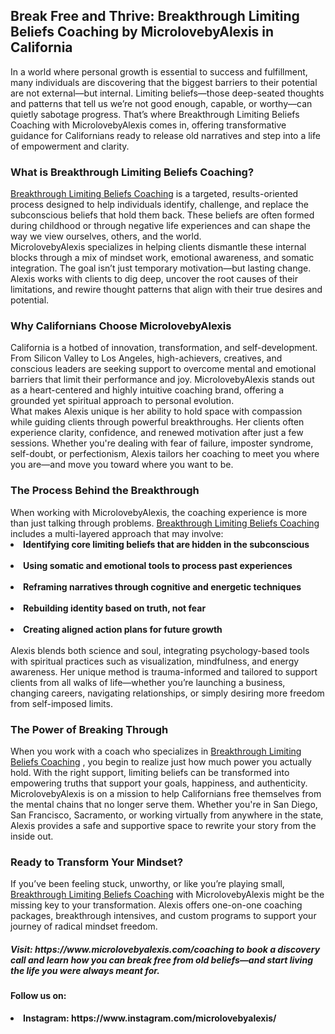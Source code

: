 <h2>Break Free and Thrive: Breakthrough Limiting Beliefs Coaching by MicrolovebyAlexis in California</h2>
In a world where personal growth is essential to success and fulfillment, many individuals are discovering that the biggest barriers to their potential are not external—but internal. Limiting beliefs—those deep-seated thoughts and patterns that tell us we’re not good enough, capable, or worthy—can quietly sabotage progress. That’s where Breakthrough Limiting Beliefs Coaching with MicrolovebyAlexis comes in, offering transformative guidance for Californians ready to release old narratives and step into a life of empowerment and clarity.<br>
<h3>What is Breakthrough Limiting Beliefs Coaching?</h3>
<a href="https://www.microlovebyalexis.com/coaching" title="Breakthrough Limiting Beliefs Coaching" alt"Breakthrough Limiting Beliefs Coaching" <a>Breakthrough Limiting Beliefs Coaching</a> is a targeted, results-oriented process designed to help individuals identify, challenge, and replace the subconscious beliefs that hold them back. These beliefs are often formed during childhood or through negative life experiences and can shape the way we view ourselves, others, and the world.<br>
MicrolovebyAlexis specializes in helping clients dismantle these internal blocks through a mix of mindset work, emotional awareness, and somatic integration. The goal isn’t just temporary motivation—but lasting change. Alexis works with clients to dig deep, uncover the root causes of their limitations, and rewire thought patterns that align with their true desires and potential.<br>
<h3>Why Californians Choose MicrolovebyAlexis</h3>
California is a hotbed of innovation, transformation, and self-development. From Silicon Valley to Los Angeles, high-achievers, creatives, and conscious leaders are seeking support to overcome mental and emotional barriers that limit their performance and joy. MicrolovebyAlexis stands out as a heart-centered and highly intuitive coaching brand, offering a grounded yet spiritual approach to personal evolution.<br>
What makes Alexis unique is her ability to hold space with compassion while guiding clients through powerful breakthroughs. Her clients often experience clarity, confidence, and renewed motivation after just a few sessions. Whether you're dealing with fear of failure, imposter syndrome, self-doubt, or perfectionism, Alexis tailors her coaching to meet you where you are—and move you toward where you want to be.<br>
<h3>The Process Behind the Breakthrough</h3>
When working with MicrolovebyAlexis, the coaching experience is more than just talking through problems. <a href="https://www.microlovebyalexis.com/coaching" title="Breakthrough Limiting Beliefs Coaching" alt"Breakthrough Limiting Beliefs Coaching" <a>Breakthrough Limiting Beliefs Coaching</a> includes a multi-layered approach that may involve:<br>
<li><b>Identifying core limiting beliefs that are hidden in the subconscious</b></li><br>
<li><b>Using somatic and emotional tools to process past experiences</b></li><br>
<li><b>Reframing narratives through cognitive and energetic techniques</b></li><br>
<li><b>Rebuilding identity based on truth, not fear</b></li><br>
<li><b>Creating aligned action plans for future growth</b></li><br>
Alexis blends both science and soul, integrating psychology-based tools with spiritual practices such as visualization, mindfulness, and energy awareness. Her unique method is trauma-informed and tailored to support clients from all walks of life—whether you’re launching a business, changing careers, navigating relationships, or simply desiring more freedom from self-imposed limits.<br>
<h3>The Power of Breaking Through</h3>
When you work with a coach who specializes in  <a href="https://www.microlovebyalexis.com/coaching" title="Breakthrough Limiting Beliefs Coaching" alt"Breakthrough Limiting Beliefs Coaching" <a>Breakthrough Limiting Beliefs Coaching</a> , you begin to realize just how much power you actually hold. With the right support, limiting beliefs can be transformed into empowering truths that support your goals, happiness, and authenticity.<br>
MicrolovebyAlexis is on a mission to help Californians free themselves from the mental chains that no longer serve them. Whether you're in San Diego, San Francisco, Sacramento, or working virtually from anywhere in the state, Alexis provides a safe and supportive space to rewrite your story from the inside out.<br>
<h3>Ready to Transform Your Mindset?</h3>
If you’ve been feeling stuck, unworthy, or like you’re playing small, <a href="https://www.microlovebyalexis.com/coaching" title="Breakthrough Limiting Beliefs Coaching" alt"Breakthrough Limiting Beliefs Coaching" <a>Breakthrough Limiting Beliefs Coaching</a> with MicrolovebyAlexis might be the missing key to your transformation. Alexis offers one-on-one coaching packages, breakthrough intensives, and custom programs to support your journey of radical mindset freedom.<br>
<h5>Visit: https://www.microlovebyalexis.com/coaching to book a discovery call and learn how you can break free from old beliefs—and start living the life you were always meant for.</h5>
<h4>Follow us on:</h4>
<li><b>Instagram: https://www.instagram.com/microlovebyalexis/ </b></li>
